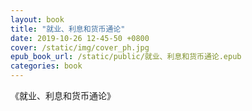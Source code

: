 ```yaml
---
layout: book
title: "就业、利息和货币通论"
date: 2019-10-26 12-45-50 +0800
cover: /static/img/cover_ph.jpg
epub_book_url: /static/public/就业、利息和货币通论.epub
categories: book
---
```


《就业、利息和货币通论》